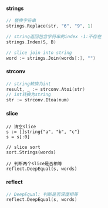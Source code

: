 #### strings
```go
// 替换字符串
strings.Replace(str, "6", "9", 1)

// string返回包含字符串的index -1:不存在
strings.Index(S, B)

// slice join into string 
word := strings.Join(words[:], "")
```

#### strconv
```go
// string转换为int
result, _ := strconv.Atoi(str)
// int转换为string
str := strconv.Itoa(num)
```

#### slice
```
// 清空slice
s := []string{"a", "b", "c"}
s = s[:0]

// slice sort
sort.Strings(words)

// 判断两个slice是否相等
reflect.DeepEqual(s, words)
```

#### reflect
```go
// DeepEqual: 判断是否深度相等
reflect.DeepEqual(s, words)
```